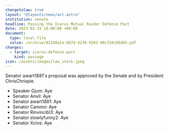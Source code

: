 ```yaml
---
changetolaw: true
layout: "@layouts/news/act.astro"
institution: senate
headline: Passing the Icarus Mutual Raider Defence Pact
date: 2023-02-15 18:00:00 +00:00
document:
  type: local-file
  value: /archive/83148a1a-887d-4239-9201-08cf20c86d65.pdf
changes:
  - target: icarus-defence-pact
    kind: passage
icon: /assets/images/law_stock.jpeg
---
```

Senator awart1881's proposal was approved by the Senate and by President ChrisChrispie.<!--more-->

- Speaker Gjum: Aye
- Senator Anvil: Aye
- Senator awart1881: Aye
- Senator Cammo: Aye
- Senator Rinvincibl3: Aye
- Senator slowlyfunny2: Aye
- Senator Xcios: Aye
